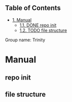 <div id="table-of-contents">
<h2>Table of Contents</h2>
<div id="text-table-of-contents">
<ul>
<li><a href="#orgc195a06">1. Manual</a>
<ul>
<li><a href="#org8841438">1.1. <span class="done DONE">DONE</span> repo init</a></li>
<li><a href="#orgb32cf99">1.2. <span class="todo TODO">TODO</span> file structure</a></li>
</ul>
</li>
</ul>
</div>
</div>
Group name: Trinity


<a id="orgc195a06"></a>

# Manual


<a id="org8841438"></a>

## repo init


<a id="orgb32cf99"></a>

## file structure

